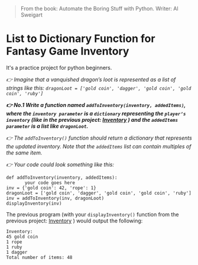 >From the book: Automate the Boring Stuff with Python. Writer: Al Sweigart

# List to Dictionary Function for Fantasy Game Inventory

It's a practice project for python beginners. 

*👉 Imagine that a vanquished dragon’s loot is represented as a list of strings like  this: 
```dragonLoot = ['gold coin', 'dagger', 'gold coin', 'gold coin', 'ruby']```*

***👉 No.1 Write a function named `addToInventory(inventory, addedItems)`, where the `inventory parameter` is a `dictionary` representing the `player’s inventory` (like in the previous project: [Inventory](https://github.com/mullaghori/Inventory/blob/main/README.md) ) and the `addedItems parameter` is a list like  `dragonLoot`.***

*👉 The `addToInventory()` function should return a dictionary that represents the updated inventory. Note that the  `addedItems` list can contain multiples of the same item.*

*👉 Your code could look something like this:*
```
def addToInventory(inventory, addedItems):
       your code goes here
inv = {'gold coin': 42, 'rope': 1}
dragonLoot = ['gold coin', 'dagger', 'gold coin', 'gold coin', 'ruby'] 
inv = addToInventory(inv, dragonLoot)
displayInventory(inv) 
```
       
The previous program (with your `displayInventory()` function from the previous project: [Inventory](https://github.com/mullaghori/Inventory/blob/main/README.md) ) would output the following:
```
Inventory:
45 gold coin
1 rope
1 ruby
1 dagger
Total number of items: 48
```
